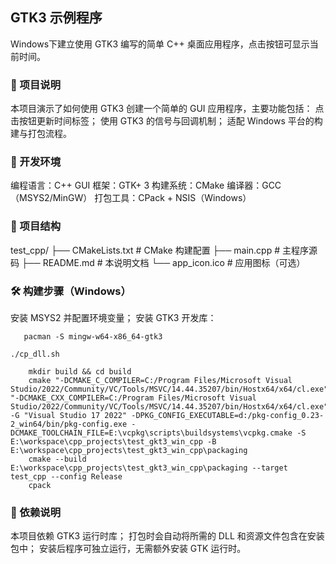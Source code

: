 ## GTK3 示例程序
Windows下建立使用 GTK3 编写的简单 C++ 桌面应用程序，点击按钮可显示当前时间。
### 📝 项目说明
本项目演示了如何使用 GTK3 创建一个简单的 GUI 应用程序，主要功能包括：
点击按钮更新时间标签；
使用 GTK3 的信号与回调机制；
适配 Windows 平台的构建与打包流程。
### 🧰 开发环境
编程语言：C++
GUI 框架：GTK+ 3
构建系统：CMake
编译器：GCC（MSYS2/MinGW）
打包工具：CPack + NSIS（Windows）
### 📁 项目结构
test_cpp/
├── CMakeLists.txt        # CMake 构建配置
├── main.cpp              # 主程序源码
├── README.md             # 本说明文档
└── app_icon.ico          # 应用图标（可选）
### 🛠️ 构建步骤（Windows）
安装 MSYS2 并配置环境变量；
安装 GTK3 开发库：
```shell
   pacman -S mingw-w64-x86_64-gtk3
```
```shell
./cp_dll.sh
```
```shell
    mkdir build && cd build
    cmake "-DCMAKE_C_COMPILER=C:/Program Files/Microsoft Visual Studio/2022/Community/VC/Tools/MSVC/14.44.35207/bin/Hostx64/x64/cl.exe" "-DCMAKE_CXX_COMPILER=C:/Program Files/Microsoft Visual Studio/2022/Community/VC/Tools/MSVC/14.44.35207/bin/Hostx64/x64/cl.exe" -G "Visual Studio 17 2022" -DPKG_CONFIG_EXECUTABLE=d:/pkg-config_0.23-2_win64/bin/pkg-config.exe -DCMAKE_TOOLCHAIN_FILE=E:\vcpkg\scripts\buildsystems\vcpkg.cmake -S E:\workspace\cpp_projects\test_gkt3_win_cpp -B E:\workspace\cpp_projects\test_gkt3_win_cpp\packaging
    cmake --build E:\workspace\cpp_projects\test_gkt3_win_cpp\packaging --target test_cpp --config Release
    cpack
```
### 📎 依赖说明
本项目依赖 GTK3 运行时库；
打包时会自动将所需的 DLL 和资源文件包含在安装包中；
安装后程序可独立运行，无需额外安装 GTK 运行时。